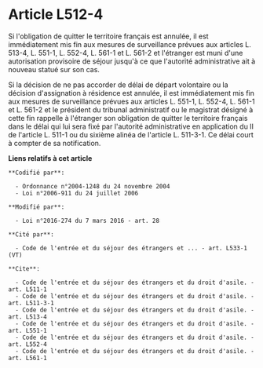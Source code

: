 # Article L512-4

Si l'obligation de quitter le territoire français est annulée, il est immédiatement mis fin aux mesures de surveillance
prévues aux articles L. 513-4, 
L. 551-1, 
L. 552-4, L. 561-1 et L. 561-2 et l'étranger est muni d'une autorisation provisoire de séjour jusqu'à ce que l'autorité
administrative ait à nouveau statué sur son cas. 

Si la décision de ne pas accorder de délai de départ volontaire ou la décision d'assignation à résidence est annulée, il est
immédiatement mis fin aux mesures de surveillance prévues aux articles L. 551-1, L. 552-4, L. 561-1 et L. 561-2 et le
président du tribunal administratif ou le magistrat désigné à cette fin rappelle à l'étranger son obligation de quitter le
territoire français dans le délai qui lui sera fixé par l'autorité administrative en application du II de l'article L. 511-1
ou du sixième alinéa de l'article L. 511-3-1. Ce délai court à compter de sa notification.

**Liens relatifs à cet article**

	**Codifié par**:

	  - Ordonnance n°2004-1248 du 24 novembre 2004
	  - Loi n°2006-911 du 24 juillet 2006

	**Modifié par**:

	  - Loi n°2016-274 du 7 mars 2016 - art. 28

	**Cité par**:

	  - Code de l'entrée et du séjour des étrangers et ... - art. L533-1 (VT)

	**Cite**:

	  - Code de l'entrée et du séjour des étrangers et du droit d'asile. - art. L511-1
	  - Code de l'entrée et du séjour des étrangers et du droit d'asile. - art. L511-3-1
	  - Code de l'entrée et du séjour des étrangers et du droit d'asile. - art. L513-4
	  - Code de l'entrée et du séjour des étrangers et du droit d'asile. - art. L551-1
	  - Code de l'entrée et du séjour des étrangers et du droit d'asile. - art. L552-4
	  - Code de l'entrée et du séjour des étrangers et du droit d'asile. - art. L561-1
